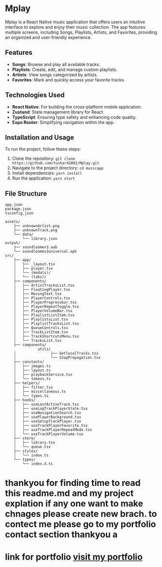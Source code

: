 # Mplay

Mplay is a React Native music application that offers users an intuitive interface to explore and enjoy their music collection. The app features multiple screens, including Songs, Playlists, Artists, and Favorites, providing an organized and user-friendly experience.

## Features

- **Songs**: Browse and play all available tracks.
- **Playlists**: Create, edit, and manage custom playlists.
- **Artists**: View songs categorized by artists.
- **Favorites**: Mark and quickly access your favorite tracks.

## Technologies Used

- **React Native**: For building the cross-platform mobile application.
- **Zustand**: State management library for React.
- **TypeScript**: Ensuring type safety and enhancing code quality.
- **Expo Router**: Simplifying navigation within the app.


## Installation and Usage
To run the project, follow these steps:
1. Clone the repository:
 `git clone https://github.com/tushar42002/Mplay.git`
2. Navigate to the project directory:
`cd musicapp`
3. Install dependencies:
`yarn install`
4. Run the application:
 `yarn start`


## File Structure
```
app.json
package.json
tsconfig.json

assets/
    ├── unknownArtist.png
    ├── unknownTrack.png
    └── data/
        └── library.json
output/
    ├── soundloomev3.aab
    └── soundloomev3universal.apk
src/
    ├── app/
    │   ├── _layout.tsx
    │   ├── player.tsx
    │   └── (modals)/
    │   └── (tabs)/
    ├── components/
    │   ├── ArtistTracksList.tsx
    │   ├── FloatingPlayer.tsx
    │   ├── MovingText.tsx
    │   ├── PlayerControls.tsx
    │   ├── PlayerProgressbar.tsx
    │   ├── PlayerRepeatToggle.tsx
    │   ├── PlayerVolumeBar.tsx
    │   ├── PlaylistListItem.tsx
    │   ├── PlaylistsList.tsx
    │   ├── PlaylistTracksList.tsx
    │   ├── QueueControls.tsx
    │   ├── TrackListItem.tsx
    │   ├── TrackShortcutsMenu.tsx
    │   └── TracksList.tsx
    ├── components/
               utils/
    │                ├── GetlocalTracks.tsx
    │                └── StopPropagation.tsx
    ├── constants/
    │   ├── images.ts
    │   ├── layout.ts
    │   ├── playbackService.tsx
    │   └── tokens.ts
    ├── helpers/
    │   ├── filter.tsx
    │   ├── miscellaneous.ts
    │   └── types.ts
    ├── hooks/
    │   ├── useLastActiveTrack.tsx
    │   ├── useLogTrackPlayerState.tsx
    │   ├── useNavigationSearch.tsx
    │   ├── usePlayerBackground.tsx
    │   ├── useSetupTrackPlayer.tsx
    │   ├── useTrackPlayerFavorite.tsx
    │   ├── useTrackPlayerRepeatMode.tsx
    │   └── useTrackPlayerVolume.tsx
    ├── store/
    │   ├── library.tsx
    │   └── queue.tsx
    ├── styles/
    │   └── index.ts
    └── types/
        └── index.d.ts
```

# thankyou for finding time to read this readme.md and my project explation if any one want to make chnages please create new brach. to contect me please go to my portfolio contact section thankyou a
# link for portfolio <a href="https://tushar42002.github.io/portfolio/" target="_blank">visit my portfolio</a>
